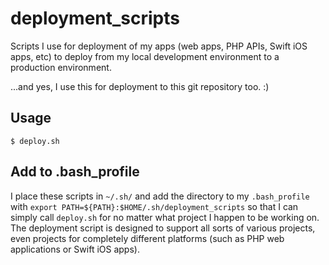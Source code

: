 # deployment_scripts

Scripts I use for deployment of my apps (web apps, PHP APIs, Swift iOS apps, etc) to deploy from my local development environment to a production environment.

...and yes, I use this for deployment to this git repository too. :)

## Usage

`$ deploy.sh`

## Add to .bash_profile

I place these scripts in `~/.sh/` and add the directory to my `.bash_profile` with `export PATH=${PATH}:$HOME/.sh/deployment_scripts` so that I can simply call `deploy.sh` for no matter what project I happen to be working on. The deployment script is designed to support all sorts of various projects, even projects for completely different platforms (such as PHP web applications or Swift iOS apps).